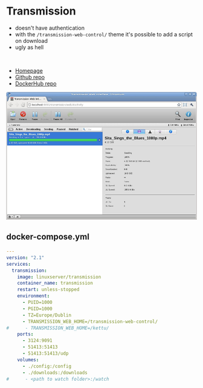 # Transmission
- doesn't have authentication
- with the `/transmission-web-control/` theme it's possible to add a script on download
- ugly as hell

<br>

- [Homepage](https://transmissionbt.com/)
- [Github repo](https://github.com/transmission/transmission)
- [DockerHub repo](https://hub.docker.com/r/linuxserver/transmission)

![Screenshot](transmission.jpg)


## docker-compose.yml
```yml
---
version: "2.1"
services:
  transmission:
    image: linuxserver/transmission
    container_name: transmission
    restart: unless-stopped
    environment:
      - PUID=1000
      - PGID=1000
      - TZ=Europe/Dublin
      - TRANSMISSION_WEB_HOME=/transmission-web-control/
#      - TRANSMISSION_WEB_HOME=/kettu/
    ports:
      - 3124:9091
      - 51413:51413
      - 51413:51413/udp
    volumes:
      - ./config:/config
      - ./downloads:/downloads
#      - <path to watch folder>:/watch
```
